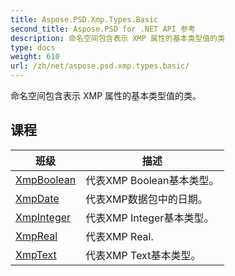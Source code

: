 ```yaml
---
title: Aspose.PSD.Xmp.Types.Basic
second_title: Aspose.PSD for .NET API 参考
description: 命名空间包含表示 XMP 属性的基本类型值的类
type: docs
weight: 610
url: /zh/net/aspose.psd.xmp.types.basic/
---
```

命名空间包含表示 XMP 属性的基本类型值的类。

## 课程

| 班级 | 描述 |
| --- | --- |
| [XmpBoolean](./xmpboolean/) | 代表XMP Boolean基本类型。 |
| [XmpDate](./xmpdate/) | 代表XMP数据包中的日期。 |
| [XmpInteger](./xmpinteger/) | 代表XMP Integer基本类型。 |
| [XmpReal](./xmpreal/) | 代表XMP Real. |
| [XmpText](./xmptext/) | 代表XMP Text基本类型。 |


